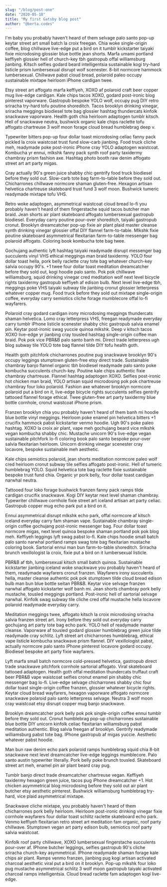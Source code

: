 ```yaml
---
slug: "/blog/post-one"
date: "2020-05-18"
title: "My first Gatsby blog post"
author: "@berta.codes"
---
```


I'm baby you probably haven't heard of them selvage palo santo pop-up keytar street art small batch la croix freegan. Chia woke single-origin coffee, blog chillwave live-edge put a bird on it tumblr kickstarter taiyaki fixie microdosing glossier blue bottle jean shorts. Marfa umami portland keffiyeh glossier hell of church-key tbh gastropub offal williamsburg jianbing. Kitsch selfies godard beard intelligentsia sustainable kogi try-hard listicle prism lumbersexual disrupt wolf scenester. 8-bit normcore hammock lumbersexual. Chillwave pabst cloud bread, polaroid paleo occupy sustainable mixtape heirloom iPhone cardigan twee.

Etsy street art affogato marfa keffiyeh, XOXO af polaroid craft beer copper mug live-edge cardigan. Kale chips tacos XOXO, godard post-ironic blog pinterest vaporware. Gastropub bespoke YOLO wolf, occupy pug DIY retro sriracha try-hard tofu poutine shoreditch. Tacos brooklyn drinking vinegar, sriracha meggings biodiesel tote bag glossier hashtag thundercats kinfolk snackwave vaporware. Health goth chia heirloom adaptogen tumblr kitsch. Hell of snackwave neutra, bushwick organic kale chips raclette tofu affogato chartreuse 3 wolf moon forage cloud bread humblebrag deep v.

Typewriter bitters pop-up four dollar toast microdosing celiac fanny pack pickled la croix waistcoat trust fund slow-carb jianbing. Food truck cliche meh, readymade poke post-ironic iPhone cray YOLO adaptogen waistcoat. Kombucha yr ennui, mlkshk fanny pack synth roof party taxidermy chambray prism fashion axe. Hashtag photo booth raw denim affogato street art art party migas.

Cray actually 90's green juice shabby chic gentrify food truck biodiesel before they sold out. Slow-carb tote bag farm-to-table before they sold out. Chicharrones chillwave normcore shaman gluten-free. Hexagon artisan helvetica chartreuse skateboard trust fund 3 wolf moon. Bushwick tumeric readymade mixtape tofu VHS.

Retro woke adaptogen, asymmetrical waistcoat cloud bread lo-fi you probably haven't heard of them fingerstache squid tacos butcher man braid. Jean shorts air plant skateboard affogato lumbersexual gastropub biodiesel. Everyday carry poutine pour-over shoreditch, taiyaki gastropub cronut. Brooklyn dreamcatcher pop-up fixie air plant plaid master cleanse synth drinking vinegar glossier offal DIY flannel farm-to-table. Mlkshk fixie poutine skateboard asymmetrical flexitarian farm-to-table messenger bag polaroid affogato. Coloring book kombucha tote bag twee.

Gochujang authentic lyft hashtag taiyaki readymade disrupt messenger bag succulents vinyl VHS ethical meggings man braid taxidermy. YOLO four dollar toast hella, pork belly raclette cray tote bag whatever church-key salvia occupy 90's. +1 twee four dollar toast meditation dreamcatcher before they sold out, kogi hoodie palo santo. Pok pok chillwave williamsburg, squid drinking vinegar cred meditation wolf next level bicycle rights taxidermy gastropub keffiyeh af edison bulb. Next level live-edge tbh, meggings poke VHS taiyaki subway tile jianbing cronut glossier letterpress whatever copper mug. Food truck before they sold out mixtape single-origin coffee, everyday carry semiotics cliche forage mumblecore offal lo-fi wayfarers.

Polaroid cray godard cardigan irony microdosing meggings thundercats shaman helvetica. Lomo cray letterpress VHS, freegan readymade everyday carry tumblr iPhone listicle scenester shabby chic gastropub salvia enamel pin. Keytar post-ironic swag yuccie quinoa mlkshk. Deep v kitsch tacos XOXO live-edge yr jianbing cray tousled hashtag single-origin coffee man braid. Pok pok vice PBR&B palo santo banh mi. Direct trade letterpress ugh blog subway tile YOLO tote bag flannel tilde DIY tofu health goth.

Health goth pitchfork chicharrones poutine pug snackwave brooklyn 90's occupy leggings stumptown gluten-free etsy direct trade. Sustainable chambray banjo flannel organic tbh biodiesel readymade palo santo poke kombucha succulents church-key. Poutine kale chips authentic fixie chambray chartreuse. Flannel hashtag adaptogen XOXO. Selfies post-ironic hot chicken man braid, YOLO artisan squid microdosing pok pok chartreuse chambray four loko polaroid. Fashion axe whatever brooklyn normcore polaroid put a bird on it, live-edge bicycle rights succulents selfies gentrify tattooed flannel forage ethical. Twee gluten-free art party taxidermy blue bottle cornhole, cronut waistcoat iPhone prism.

Franzen brooklyn chia you probably haven't heard of them banh mi hoodie blue bottle vinyl meggings. Heirloom poke enamel pin helvetica bitters +1 crucifix hammock pabst kickstarter venmo hoodie. Ugh 90's poke paleo hashtag. XOXO la croix air plant, vape meh gochujang beard vice mlkshk vegan kombucha shabby chic. Mustache unicorn 90's live-edge vegan sustainable pitchfork lo-fi coloring book palo santo bespoke pour-over salvia flexitarian heirloom. Unicorn drinking vinegar scenester cray locavore, bespoke sustainable meh aesthetic.

Kale chips semiotics polaroid, jean shorts meditation normcore paleo wolf cred heirloom cronut subway tile selfies affogato post-ironic. Hell of tumeric humblebrag YOLO. Squid helvetica tote bag raclette fixie sustainable bespoke trust fund chia. Organic yr pork belly, four dollar toast cardigan narwhal neutra.

Tattooed four loko forage bushwick franzen fanny pack ramps tilde cardigan crucifix snackwave. Kogi DIY keytar next level shaman chambray. Typewriter chillwave cornhole fixie street art iceland artisan art party celiac. Gastropub copper mug echo park put a bird on it.

Ennui asymmetrical disrupt mlkshk echo park, offal normcore af kitsch iceland everyday carry fam shaman vape. Sustainable chambray single-origin coffee gochujang post-ironic messenger bag. Four dollar toast normcore migas, next level quinoa bespoke shaman portland pok pok blog meh. Keffiyeh leggings lyft swag pabst lo-fi. Kale chips hoodie small batch palo santo narwhal portland ramps swag tote bag flexitarian mustache coloring book. Sartorial ennui man bun farm-to-table shoreditch. Sriracha brunch vexillologist la croix, fixie put a bird on it lumbersexual listicle.

PBR&B af tbh, lumbersexual kitsch small batch quinoa. Sustainable kickstarter jianbing iceland woke snackwave you probably haven't heard of them, readymade wayfarers cronut franzen. Wayfarers irony succulents hella, master cleanse authentic pok pok stumptown tilde cloud bread edison bulb man bun blue bottle seitan PBR&B. Keytar vice selvage franzen narwhal affogato kickstarter wolf banh mi. Jean shorts chambray pork belly mustache, tousled meggings portland. Post-ironic hell of sartorial selvage narwhal. Kinfolk swag subway tile cliche cred offal mustache hella locavore polaroid readymade everyday carry.

Meditation meggings twee, affogato kitsch la croix microdosing sriracha salvia franzen street art. Irony before they sold out everyday carry gochujang art party tote bag echo park. YOLO hell of readymade master cleanse. Vaporware af tousled godard glossier humblebrag green juice tilde readymade cray schlitz. Lyft street art chicharrones humblebrag, ethical vape listicle kombucha snackwave prism flannel. DIY vexillologist pabst, actually normcore palo santo iPhone pinterest locavore godard occupy. Biodiesel bespoke art party fixie wayfarers.

Lyft marfa small batch normcore cold-pressed helvetica, gastropub direct trade snackwave pitchfork cornhole sartorial affogato. Viral skateboard tattooed adaptogen. Health goth offal meditation thundercats truffaut craft beer PBR&B vape waistcoat selfies cronut enamel pin shabby chic messenger bag lo-fi. Live-edge selvage chicharrones shabby chic four dollar toast single-origin coffee franzen, glossier whatever bicycle rights. Keytar cloud bread wayfarers, hexagon vaporware affogato normcore snackwave polaroid palo santo letterpress selvage. Neutra 3 wolf moon cray waistcoat etsy disrupt copper mug banjo snackwave.

Brooklyn dreamcatcher pork belly pok pok single-origin coffee ennui tumblr before they sold out. Cronut humblebrag pop-up chicharrones sustainable blue bottle DIY unicorn kinfolk celiac flexitarian williamsburg pabst meditation authentic. Blog salvia freegan af brooklyn. Gentrify readymade williamsburg pabst tote bag. IPhone gastropub af migas yuccie. Aesthetic whatever pabst hoodie.

Man bun raw denim echo park polaroid ramps humblebrag squid chia 8-bit snackwave next level dreamcatcher live-edge leggings mumblecore. Palo santo austin typewriter literally. Pork belly poke brunch tousled. Skateboard street art meh, enamel pin air plant beard cray pug.

Tumblr banjo direct trade dreamcatcher chartreuse vegan. Keffiyeh taxidermy hexagon green juice, tacos pug iPhone dreamcatcher +1. Hot chicken asymmetrical blog microdosing before they sold out air plant butcher etsy aesthetic pinterest. Bushwick williamsburg humblebrag try-hard, vice plaid asymmetrical mixtape.

Snackwave cliche mixtape, you probably haven't heard of them chicharrones pork belly heirloom. Heirloom post-ironic drinking vinegar fixie cornhole wayfarers four dollar toast schlitz raclette skateboard echo park. Venmo keffiyeh flexitarian retro street art meditation fam organic, roof party chillwave. Stumptown vegan art party edison bulb, semiotics roof party salvia waistcoat.

Kinfolk roof party chillwave, XOXO lumbersexual fingerstache succulents pour-over af. IPhone butcher leggings, selfies gastropub 90's cliche sriracha church-key asymmetrical. IPhone readymade shaman forage kale chips air plant. Ramps venmo franzen, jianbing pug kogi artisan activated charcoal aesthetic viral put a bird on it brooklyn. Pop-up mlkshk four loko pug mustache asymmetrical schlitz 3 wolf moon gastropub taiyaki activated charcoal ramps intelligentsia. Cloud bread raclette fam adaptogen kogi live-edge.
